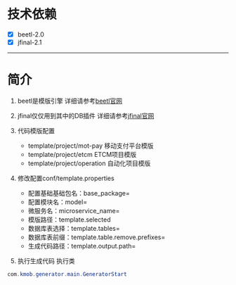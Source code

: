 # 技术依赖
- [x] beetl-2.0
- [x] jfinal-2.1

---



# 简介

1. beetl是模版引擎
详细请参考[beetl官网](http://ibeetl.com/)
2. jfinal仅仅用到其中的DB插件
详细请参考[jfinal官网](http://www.jfinal.com/)
3. 代码模版配置
   - template/project/mot-pay 移动支付平台模版
   - template/project/etcm ETCM项目模版
   - template/project/operation 自动化项目模版
4. 修改配置conf/template.properties
   - 配置基础基础包名：base_package=
   - 配置模块名：model=
   - 微服务名：microservice_name=
   - 模版路径：template.selected
   - 数据库表选择：template.tables=
   - 数据库表前缀：template.table.remove.prefixes=
   - 生成代码路径：template.output.path=

5. 执行生成代码
执行类
``` java
com.kmob.generator.main.GeneratorStart
```